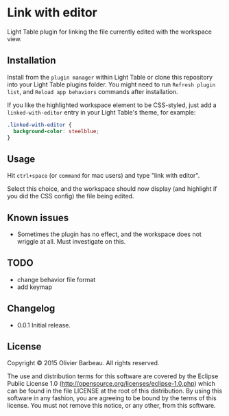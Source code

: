 # Link with editor

Light Table plugin for linking the file currently edited with the workspace
view.

## Installation

Install from the `plugin manager` within Light Table
or clone this repository into your Light Table plugins folder.
You might need to run `Refresh plugin list`, and `Reload app behaviors`
commands after installation.

If you like the highlighted workspace element to be CSS-styled, just add a
`linked-with-editor` entry in your Light Table's theme, for example:

```css
.linked-with-editor {
  background-color: steelblue;
}
```

## Usage

Hit `ctrl+space` (or `command` for mac users) and type "link with editor".

Select this choice, and the workspace should now display (and highlight if you
did the CSS config) the file being edited.

## Known issues

* Sometimes the plugin has no effect, and the workspace does not wriggle at
  all. Must investigate on this.

## TODO

* change behavior file format
* add keymap

## Changelog

* 0.0.1 Initial release.

## License

Copyright © 2015 Olivier Barbeau. All rights reserved.

The use and distribution terms for this software are covered by the
Eclipse Public License 1.0 (http://opensource.org/licenses/eclipse-1.0.php)
which can be found in the file LICENSE at the root of this distribution.
By using this software in any fashion, you are agreeing to be bound by
the terms of this license.
You must not remove this notice, or any other, from this software.

